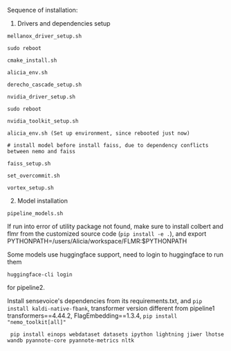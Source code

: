 Sequence of installation:

1. Drivers and dependencies setup

```
mellanox_driver_setup.sh

sudo reboot

cmake_install.sh

alicia_env.sh

derecho_cascade_setup.sh

nvidia_driver_setup.sh

sudo reboot

nvidia_toolkit_setup.sh

alicia_env.sh (Set up environment, since rebooted just now)

# install model before install faiss, due to dependency conflicts between nemo and faiss

faiss_setup.sh

set_overcommit.sh

vortex_setup.sh
```

2. Model installation

```
pipeline_models.sh
```
If run into error of utility package not found, make sure to install colbert and flmr from the customized source code (```pip install -e .```), and export PYTHONPATH=/users/Alicia/workspace/FLMR:$PYTHONPATH


Some models use huggingface support, need to login to huggingface to run them

```
huggingface-cli login
```

for pipeline2.

Install sensevoice's dependencies from its requirements.txt,  and ```pip install kaldi-native-fbank```, transformer version different from pipeline1 transformers==4.44.2, FlagEmbedding==1.3.4, ```pip install "nemo_toolkit[all]"```

``` pip install einops webdataset datasets ipython lightning jiwer lhotse wandb pyannote-core pyannote-metrics nltk```
